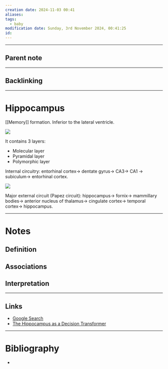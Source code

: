 ```yaml
---
creation date: 2024-11-03 00:41
aliases: 
tags:
  - baby
modification date: Sunday, 3rd November 2024, 00:41:25
id:
---
```

---

## Parent note
---
## Backlinking


---
# Hippocampus
[[Memory]] formation. Inferior to the lateral ventricle.

![](<2 - Source Material/Masters/attachments/Attachment 28.png>)

It contains 3 layers:

- Molecular layer
- Pyramidal layer
- Polymorphic layer

Internal circuitry: entorhinal cortex→ dentate gyrus→ CA3→ CA1 → subiculum→ entorhinal cortex.

![](<2 - Source Material/Masters/attachments/Attachment 29.png>)

Major external circuit (Papez circuit): hippocampus→ fornix→ mammillary bodies→ anterior nucleus of thalamus→ cingulate cortex→ temporal cortex→ hippocampus.

---
# Notes

## Definition

## Associations

## Interpretation

---
## Links
- [Google Search](https://www.google.com/search?q=Hippocampus)
- [The Hippocampus as a Decision Transformer](https://www.reddit.com/r/neuroscience/comments/ns9vh9/the_hippocampus_as_a_decision_transformer/)

---
# Bibliography
 + 